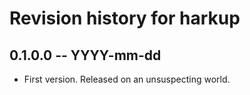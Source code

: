 # Revision history for harkup

## 0.1.0.0  -- YYYY-mm-dd

* First version. Released on an unsuspecting world.
